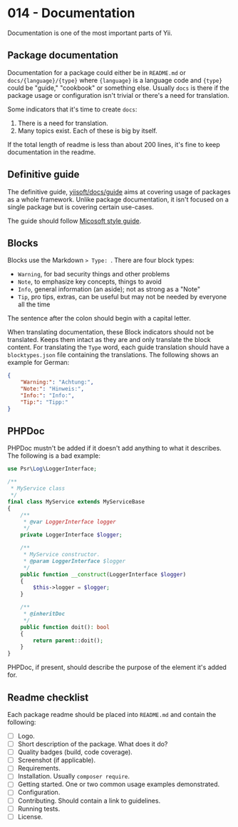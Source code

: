 # 014 - Documentation

Documentation is one of the most important parts of Yii.

## Package documentation

Documentation for a package could either be in `README.md` or `docs/{language}/{type}` where `{language}` is
a language code and `{type}` could be "guide," "cookbook" or something else.
Usually `docs` is there if the package usage or configuration isn't trivial or there's a need for translation.

Some indicators that it's time to create `docs`:

1. There is a need for translation.
2. Many topics exist. Each of these is big by itself.

If the total length of readme is less than about 200 lines, it's fine to keep documentation in the readme.

## Definitive guide

The definitive guide, [yiisoft/docs/guide](https://github.com/yiisoft/docs/tree/master/guide/en)
aims at covering usage of packages as a whole framework. Unlike package documentation, it isn't
focused on a single package but is covering certain use-cases.

The guide should follow [Micosoft style guide](https://learn.microsoft.com/en-us/style-guide/welcome/).

## Blocks

Blocks use the Markdown `> Type: `. There are four block types:

* `Warning`, for bad security things and other problems
* `Note`, to emphasize key concepts, things to avoid
* `Info`, general information (an aside); not as strong as a "Note"
* `Tip`, pro tips, extras, can be useful but may not be needed by everyone all the time

The sentence after the colon should begin with a capital letter.

When translating documentation, these Block indicators should not be translated.
Keeps them intact as they are and only translate the block content.
For translating the `Type` word, each guide translation should have a `blocktypes.json` file
containing the translations. The following shows an example for German:

```json
{
    "Warning:": "Achtung:",
    "Note:": "Hinweis:",
    "Info:": "Info:",
    "Tip:": "Tipp:"
}
```

## PHPDoc

PHPDoc mustn't be added if it doesn't add anything to what it describes. The following is a bad example:

```php
use Psr\Log\LoggerInterface;

/**
 * MyService class
 */
final class MyService extends MyServiceBase
{
    /**
     * @var LoggerInterface logger 
     */
    private LoggerInterface $logger;

    /**
     * MyService constructor.
     * @param LoggerInterface $logger
     */
    public function __construct(LoggerInterface $logger)
    {
        $this->logger = $logger;
    }

    /**
     * @inheritDoc
     */
    public function doit(): bool
    {
        return parent::doit();    
    }
}
``` 

PHPDoc, if present, should describe the purpose of the element it's added for.

## Readme checklist

Each package readme should be placed into `README.md` and contain the following:

- [ ] Logo.
- [ ] Short description of the package. What does it do?
- [ ] Quality badges (build, code coverage).
- [ ] Screenshot (if applicable).
- [ ] Requirements.
- [ ] Installation. Usually `composer require`.
- [ ] Getting started. One or two common usage examples demonstrated.
- [ ] Configuration.
- [ ] Contributing. Should contain a link to guidelines.
- [ ] Running tests.
- [ ] License.
